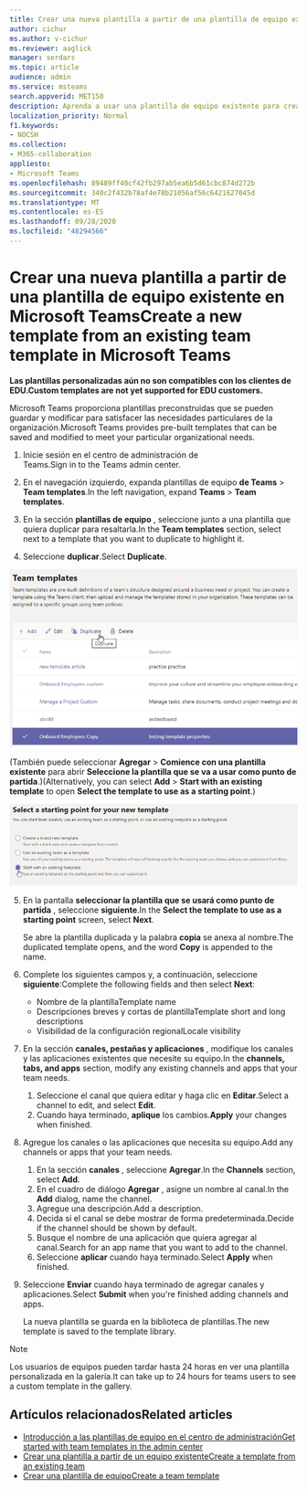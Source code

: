 ```yaml
---
title: Crear una nueva plantilla a partir de una plantilla de equipo existente en Microsoft Teams
author: cichur
ms.author: v-cichur
ms.reviewer: aaglick
manager: serdars
ms.topic: article
audience: admin
ms.service: msteams
search.appverid: MET150
description: Aprenda a usar una plantilla de equipo existente para crear una nueva plantilla de equipo en Microsoft Teams.
localization_priority: Normal
f1.keywords:
- NOCSH
ms.collection:
- M365-collaboration
appliesto:
- Microsoft Teams
ms.openlocfilehash: 89489ff40cf42fb297ab5ea6b5d61cbc874d272b
ms.sourcegitcommit: 340c2f432b78af4e78b21056af56c6421627045d
ms.translationtype: MT
ms.contentlocale: es-ES
ms.lasthandoff: 09/28/2020
ms.locfileid: "48294566"
---
```

# <a name="create-a-new-template-from-an-existing-team-template-in-microsoft-teams"></a><span data-ttu-id="edc8b-103">Crear una nueva plantilla a partir de una plantilla de equipo existente en Microsoft Teams</span><span class="sxs-lookup"><span data-stu-id="edc8b-103">Create a new template from an existing team template in Microsoft Teams</span></span>

<span data-ttu-id="edc8b-104">**Las plantillas personalizadas aún no son compatibles con los clientes de EDU.**</span><span class="sxs-lookup"><span data-stu-id="edc8b-104">**Custom templates are not yet supported for EDU customers.**</span></span>

<span data-ttu-id="edc8b-105">Microsoft Teams proporciona plantillas preconstruidas que se pueden guardar y modificar para satisfacer las necesidades particulares de la organización.</span><span class="sxs-lookup"><span data-stu-id="edc8b-105">Microsoft Teams provides pre-built templates that can be saved and modified to meet your particular organizational needs.</span></span>

1. <span data-ttu-id="edc8b-106">Inicie sesión en el centro de administración de Teams.</span><span class="sxs-lookup"><span data-stu-id="edc8b-106">Sign in to the Teams admin center.</span></span>

2. <span data-ttu-id="edc8b-107">En el navegación izquierdo, expanda plantillas de equipo **de Teams**  >  **Team templates**.</span><span class="sxs-lookup"><span data-stu-id="edc8b-107">In the left navigation, expand **Teams** > **Team templates**.</span></span>

3. <span data-ttu-id="edc8b-108">En la sección **plantillas de equipo** , seleccione junto a una plantilla que quiera duplicar para resaltarla.</span><span class="sxs-lookup"><span data-stu-id="edc8b-108">In the **Team templates** section, select next to a template that you want to duplicate to highlight it.</span></span>

4. <span data-ttu-id="edc8b-109">Seleccione **duplicar**.</span><span class="sxs-lookup"><span data-stu-id="edc8b-109">Select **Duplicate**.</span></span>

![Una imagen del cuadro de diálogo de plantillas de equipo con agregar resaltado.](media/template-duplicate.png)

<span data-ttu-id="edc8b-111">(También puede seleccionar **Agregar**  >  **Comience con una plantilla existente** para abrir **Seleccione la plantilla que se va a usar como punto de partida**.)</span><span class="sxs-lookup"><span data-stu-id="edc8b-111">(Alternatively, you can select **Add** > **Start with an existing template** to open **Select the template to use as a starting point**.)</span></span>

![Una imagen de la pantalla punto de inicio de las plantillas de equipo con empezar con una plantilla existente resaltada.](media/template-start-existing-template.png)

5. <span data-ttu-id="edc8b-113">En la pantalla **seleccionar la plantilla que se usará como punto de partida** , seleccione **siguiente**.</span><span class="sxs-lookup"><span data-stu-id="edc8b-113">In the **Select the template to use as a starting point** screen, select **Next**.</span></span>

    <span data-ttu-id="edc8b-114">Se abre la plantilla duplicada y la palabra **copia** se anexa al nombre.</span><span class="sxs-lookup"><span data-stu-id="edc8b-114">The duplicated template opens, and the word **Copy** is appended to the name.</span></span>

6. <span data-ttu-id="edc8b-115">Complete los siguientes campos y, a continuación, seleccione **siguiente**:</span><span class="sxs-lookup"><span data-stu-id="edc8b-115">Complete the following fields and then select **Next**:</span></span>
    - <span data-ttu-id="edc8b-116">Nombre de la plantilla</span><span class="sxs-lookup"><span data-stu-id="edc8b-116">Template name</span></span>
    - <span data-ttu-id="edc8b-117">Descripciones breves y cortas de plantilla</span><span class="sxs-lookup"><span data-stu-id="edc8b-117">Template short and long descriptions</span></span>
    - <span data-ttu-id="edc8b-118">Visibilidad de la configuración regional</span><span class="sxs-lookup"><span data-stu-id="edc8b-118">Locale visibility</span></span>  

7. <span data-ttu-id="edc8b-119">En la sección **canales, pestañas y aplicaciones** , modifique los canales y las aplicaciones existentes que necesite su equipo.</span><span class="sxs-lookup"><span data-stu-id="edc8b-119">In the **channels, tabs, and apps** section, modify any existing channels and apps that your team needs.</span></span>

    1. <span data-ttu-id="edc8b-120">Seleccione el canal que quiera editar y haga clic en **Editar**.</span><span class="sxs-lookup"><span data-stu-id="edc8b-120">Select a channel to edit, and select **Edit**.</span></span>
    2. <span data-ttu-id="edc8b-121">Cuando haya terminado, **aplique** los cambios.</span><span class="sxs-lookup"><span data-stu-id="edc8b-121">**Apply** your changes when finished.</span></span>

8. <span data-ttu-id="edc8b-122">Agregue los canales o las aplicaciones que necesita su equipo.</span><span class="sxs-lookup"><span data-stu-id="edc8b-122">Add any channels or apps that your team needs.</span></span>

    1. <span data-ttu-id="edc8b-123">En la sección **canales** , seleccione **Agregar**.</span><span class="sxs-lookup"><span data-stu-id="edc8b-123">In the **Channels** section, select **Add**.</span></span>
    2. <span data-ttu-id="edc8b-124">En el cuadro de diálogo **Agregar** , asigne un nombre al canal.</span><span class="sxs-lookup"><span data-stu-id="edc8b-124">In the **Add** dialog, name the channel.</span></span>
    3. <span data-ttu-id="edc8b-125">Agregue una descripción.</span><span class="sxs-lookup"><span data-stu-id="edc8b-125">Add a description.</span></span>
    4. <span data-ttu-id="edc8b-126">Decida si el canal se debe mostrar de forma predeterminada.</span><span class="sxs-lookup"><span data-stu-id="edc8b-126">Decide if the channel should be shown by default.</span></span>
    5. <span data-ttu-id="edc8b-127">Busque el nombre de una aplicación que quiera agregar al canal.</span><span class="sxs-lookup"><span data-stu-id="edc8b-127">Search for an app name that you want to add to the channel.</span></span>
    6. <span data-ttu-id="edc8b-128">Seleccione **aplicar** cuando haya terminado.</span><span class="sxs-lookup"><span data-stu-id="edc8b-128">Select **Apply** when finished.</span></span>

7. <span data-ttu-id="edc8b-129">Seleccione **Enviar** cuando haya terminado de agregar canales y aplicaciones.</span><span class="sxs-lookup"><span data-stu-id="edc8b-129">Select **Submit** when you're finished adding channels and apps.</span></span>

    <span data-ttu-id="edc8b-130">La nueva plantilla se guarda en la biblioteca de plantillas.</span><span class="sxs-lookup"><span data-stu-id="edc8b-130">The new template is saved to the template library.</span></span>

> [!Note]
> <span data-ttu-id="edc8b-131">Los usuarios de equipos pueden tardar hasta 24 horas en ver una plantilla personalizada en la galería.</span><span class="sxs-lookup"><span data-stu-id="edc8b-131">It can take up to 24 hours for teams users to see a custom template in the gallery.</span></span>

## <a name="related-articles"></a><span data-ttu-id="edc8b-132">Artículos relacionados</span><span class="sxs-lookup"><span data-stu-id="edc8b-132">Related articles</span></span>

- [<span data-ttu-id="edc8b-133">Introducción a las plantillas de equipo en el centro de administración</span><span class="sxs-lookup"><span data-stu-id="edc8b-133">Get started with team templates in the admin center</span></span>](get-started-with-teams-templates-in-the-admin-console.md)
- [<span data-ttu-id="edc8b-134">Crear una plantilla a partir de un equipo existente</span><span class="sxs-lookup"><span data-stu-id="edc8b-134">Create a template from an existing team</span></span>](create-template-from-existing-team.md)
- [<span data-ttu-id="edc8b-135">Crear una plantilla de equipo</span><span class="sxs-lookup"><span data-stu-id="edc8b-135">Create a team template</span></span>](create-a-team-template.md)